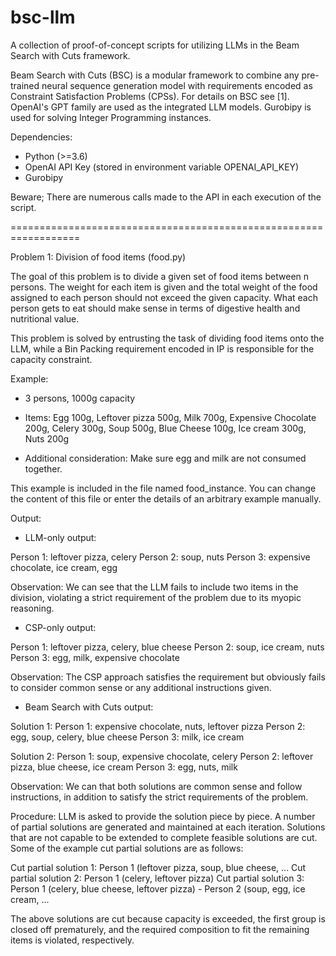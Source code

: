 # bsc-llm
A collection of proof-of-concept scripts for utilizing LLMs in the Beam Search with Cuts framework.

Beam Search with Cuts (BSC) is a modular framework to combine any pre-trained neural sequence generation model with requirements encoded as Constraint Satisfaction Problems (CPSs). For details on BSC see [1]. OpenAI's GPT family are used as the integrated LLM models. Gurobipy is used for solving Integer Programming instances.

Dependencies:
- Python (>=3.6)
- OpenAI API Key (stored in environment variable OPENAI_API_KEY)
- Gurobipy

Beware; There are numerous calls made to the API in each execution of the script.

==================================================================

Problem 1: Division of food items (food.py)

The goal of this problem is to divide a given set of food items between n persons. The weight for each item is given and the total weight of the food assigned to each person should not exceed the given capacity. What each person gets to eat should make sense in terms of digestive health and nutritional value.

This problem is solved by entrusting the task of dividing food items onto the LLM, while a Bin Packing requirement encoded in IP is responsible for the capacity constraint.


Example:

- 3 persons, 1000g capacity

- Items: Egg 100g, Leftover pizza 500g, Milk 700g, Expensive Chocolate 200g, Celery 300g, Soup 500g, Blue Cheese 100g, Ice cream 300g, Nuts 200g

- Additional consideration: Make sure egg and milk are not consumed together.

This example is included in the file named food_instance. You can change the content of this file or enter the details of an arbitrary example manually.


Output:


- LLM-only output:

Person 1: leftover pizza, celery
Person 2: soup, nuts
Person 3: expensive chocolate, ice cream, egg

Observation: We can see that the LLM fails to include two items in the division, violating a strict requirement of the problem due to its myopic reasoning.



- CSP-only output:

Person 1: leftover pizza, celery, blue cheese
Person 2: soup, ice cream, nuts
Person 3: egg, milk, expensive chocolate

Observation: The CSP approach satisfies the requirement but obviously fails to consider common sense or any additional instructions given.



- Beam Search with Cuts output:

Solution 1:
Person 1: expensive chocolate, nuts, leftover pizza
Person 2: egg, soup, celery, blue cheese
Person 3: milk, ice cream

Solution 2:
Person 1: soup, expensive chocolate, celery
Person 2: leftover pizza, blue cheese, ice cream
Person 3: egg, nuts, milk

Observation: We can that both solutions are common sense and follow instructions, in addition to satisfy the strict requirements of the problem.

Procedure: LLM is asked to provide the solution piece by piece. A number of partial solutions are generated and maintained at each iteration. Solutions that are not capable to be extended to complete feasible solutions are cut. Some of the example cut partial solutions are as follows:

Cut partial solution 1: Person 1 (leftover pizza, soup, blue cheese, ...
Cut partial solution 2: Person 1 (celery, leftover pizza)
Cut partial solution 3: Person 1 (celery, blue cheese, leftover pizza) - Person 2 (soup, egg, ice cream, ...

The above solutions are cut because capacity is exceeded, the first group is closed off prematurely, and the required composition to fit the remaining items is violated, respectively.
